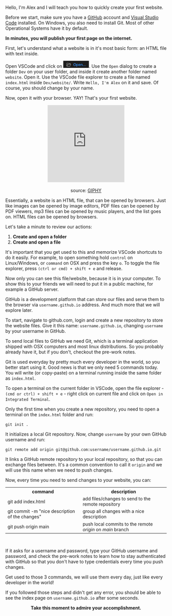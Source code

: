 Hello, I'm Alex and I will teach you how to quickly create your first website.

Before we start, make sure you have a [GitHub](github.com) account and [Visual Studio Code](https://code.visualstudio.com) installed. On Windows, you also need to install Git. Most of other Operational Systems have it by default.

**In minutes, you will publish your first page on the internet.**

First, let's understand what a website is in it's most basic form: an HTML file with text inside.

Open VSCode and click on <img src="open.png" alt="Open..." width="80"/>. Use the `Open` dialog to create a folder `Dev` on your user folder, and inside it create another folder named `website`. Open it. Use the VSCode file explorer to create a file named `index.html` inside `Dev/website/`. Write `Hello, I'm Alex` on it and save. Of course, you should change by your name.

Now, open it with your browser. YAY! That's your first website.

<center><iframe src="https://giphy.com/embed/75ZaxapnyMp2w" width="240" height="240" frameBorder="0" class="giphy-embed" allowFullScreen></iframe><p>source: <a href="https://giphy.com/gifs/75ZaxapnyMp2w">GIPHY</a></p></center>

Essentially, a website is an HTML file, that can be opened by browsers. Just like images can be opened by image editors, PDF files can be opened by PDF viewers, mp3 files can be opened by music players, and the list goes on. HTML files can be opened by browsers.

Let's take a minute to review our actions:

1. **Create and open a folder**
2. **Create and open a file**

It's important that you get used to this and memorize VSCode shortcuts to do it easily. For example, to open something hold `control` on Linux/Windows, or `command` on OSX and press the key `o`. To toggle the file explorer, press `(ctrl or cmd) + shift + e` and release.

Now only you can see this file/website, because it is in your computer. To show this to your friends we will need to put it in a public machine, for example a GitHub server.

GitHub is a development platform that can store our files and serve them to the browser via `username.github.io` address. And much more that we will explore later.

To start, navigate to github.com, login and create a new repository to store the website files. Give it this name: `username.github.io`, changing `username` by your username in GitHub.

To send local files to GitHub we need Git, which is a terminal application shipped with OSX computers and most linux distributions. So you probably already have it, but if you don't, checkout the pre-work notes.

Git is used everyday by pretty much every developer in the world, so you better start using it. Good news is that we only need 5 commands today. You will write (or copy-paste) on a terminal running inside the same folder as `index.html`.

To open a terminal on the current folder in VSCode, open the file explorer - `(cmd or ctrl) + shift + e` - right click on current file and click on `Open in Integrated Terminal`.

Only the first time when you create a new repository, you need to open a terminal on the `index.html` folder and run:

```
git init .
```

It initializes a local Git repository. Now, change `username` by your own GitHub username and run:

```
git remote add origin git@github.com:username/username.github.io.git
```
It links a GitHub remote repository to your local repository, so that you can exchange files between. It's a common convention to call it `origin` and we will use this name when we need to push changes.

Now, every time you need to send changes to your website, you can:
<table>
    <tr>
        <th>command</th>
        <th>description</th>
    </tr>
    <tr>
        <td>git add index.html</td>
        <td>add files/changes to send to the remote repository</td>
    </tr>
    <tr>
        <td>git commit -m "nice description of the changes"</td>
        <td>group all changes with a nice description</td>
    </tr>
    <tr>
        <td>git push origin main</td>
        <td>push local commits to the remote <em>origin</em> on <em>main</em> branch</td>
    </tr>
</table>

<br>

If it asks for a username and password, type your GitHub username and password, and check the pre-work notes to learn how to stay authenticated with GitHub so that you don't have to type credentials every time you push changes.

Get used to those 3 commands, we will use them every day, just like every developer in the world!

If you followed those steps and didn't get any error, you should be able to see the index page on `username.github.io` after some seconds.

<center><strong>Take this moment to admire your accomplishment.</strong></center>